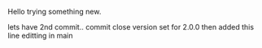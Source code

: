 Hello trying something new.

lets have 2nd commit..
commit
close 
version set for 2.0.0 then added this line
editting in main